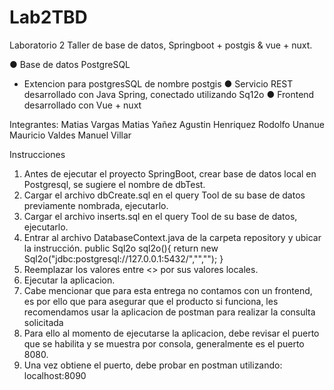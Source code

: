# Lab2TBD
Laboratorio 2 Taller de base de datos, Springboot + postgis & vue + nuxt.

● Base de datos PostgreSQL
* Extencion para postgresSQL de nombre postgis 
● Servicio REST desarrollado con Java Spring, conectado utilizando Sq12o
● Frontend desarrollado con Vue + nuxt

Integrantes:
Matias Vargas
Matias Yañez
Agustin Henriquez
Rodolfo Unanue
Mauricio Valdes
Manuel Villar

Instrucciones
1. Antes de ejecutar el proyecto SpringBoot, crear base de datos local en Postgresql, se sugiere el nombre de dbTest.
2. Cargar el archivo dbCreate.sql en el query Tool de su base de datos previamente nombrada, ejecutarlo.
3. Cargar el archivo inserts.sql en el query Tool de su base de datos, ejecutarlo.
4. Entrar al archivo DatabaseContext.java de la carpeta repository y ubicar la instrucción.
public Sql2o sql2o(){
        return new Sql2o("jdbc:postgresql://127.0.0.1:5432/<nombreBD>","<postgres>","<postgresql>");
    }
5. Reemplazar los valores entre <> por sus valores locales.
6. Ejecutar la aplicacion.
7. Cabe mencionar que para esta entrega no contamos con un frontend, es por ello que para asegurar que el producto si funciona, les recomendamos usar la aplicacion de postman para realizar la consulta solicitada
8. Para ello al momento de ejecutarse la aplicacion, debe revisar el puerto que se habilita y se muestra por consola, generalmente es el puerto 8080.
9. Una vez obtiene el puerto, debe probar en postman utilizando: localhost:8090
